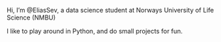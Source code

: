 Hi, I’m @EliasSev, a data science student at Norways University of Life Science (NMBU)

I like to play around in Python, and do small projects for fun.

<!---
EliasSev/EliasSev is a ✨ special ✨ repository because its `README.md` (this file) appears on your GitHub profile.
You can click the Preview link to take a look at your changes.
--->
